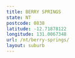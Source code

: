 ```yaml
---
title: BERRY SPRINGS
state: NT
postcode: 0838
latitude: -12.71878122
longitude: 131.0067348
url: /nt/berry-springs/
layout: suburb
---
```

